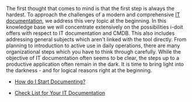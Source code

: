 The first thought that comes to mind is that the first step is always the hardest. To approach the challenges of a modern and comprehensive [IT documentation](/display/en/Glossary), we address this very topic at the beginning. In this knowledge base we will concentrate extensively on the possibilities i-doit offers with respect to IT documentation and CMDB. This also includes addressing general subjects which aren't linked with the tool directly. From planning to introduction to active use in daily operations, there are many organizational steps which you have to think through carefully. While the objective of IT documentation often seems to be clear, the steps up to a productive application often remain in the dark. It is time to bring light into the darkness - and for logical reasons right at the beginning.

*   [How do I Start Documenting?](/pages/viewpage.action?pageId=37355611)
    
*   [Check List for Your IT Documentation](/display/en/Check+List+for+Your+IT+Documentation)